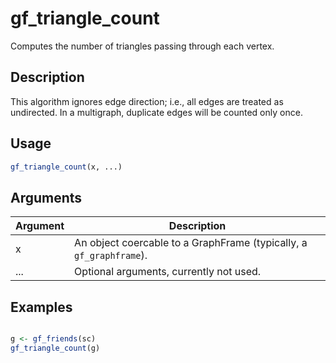# gf_triangle_count


Computes the number of triangles passing through each vertex.




## Description

This algorithm ignores edge direction; i.e., all edges are treated
  as undirected. In a multigraph, duplicate edges will be counted only once.





## Usage
```r
gf_triangle_count(x, ...)
```




## Arguments


Argument      |Description
------------- |----------------
x | An object coercable to a GraphFrame (typically, a ``gf_graphframe``).
... | Optional arguments, currently not used.






## Examples

```r

g <- gf_friends(sc)
gf_triangle_count(g)

```




